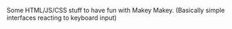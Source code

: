 Some HTML/JS/CSS stuff to have fun with Makey Makey. (Basically simple interfaces reacting to keyboard input)
